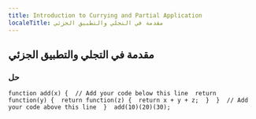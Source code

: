 ```yaml
---
title: Introduction to Currying and Partial Application
localeTitle: مقدمة في التجلي والتطبيق الجزئي
---
```

## مقدمة في التجلي والتطبيق الجزئي

### حل

 `function add(x) { 
  // Add your code below this line 
  return function(y) { 
    return function(z) { 
      return x + y + z; 
    } 
  } 
  // Add your code above this line 
 } 
 add(10)(20)(30); 
`
